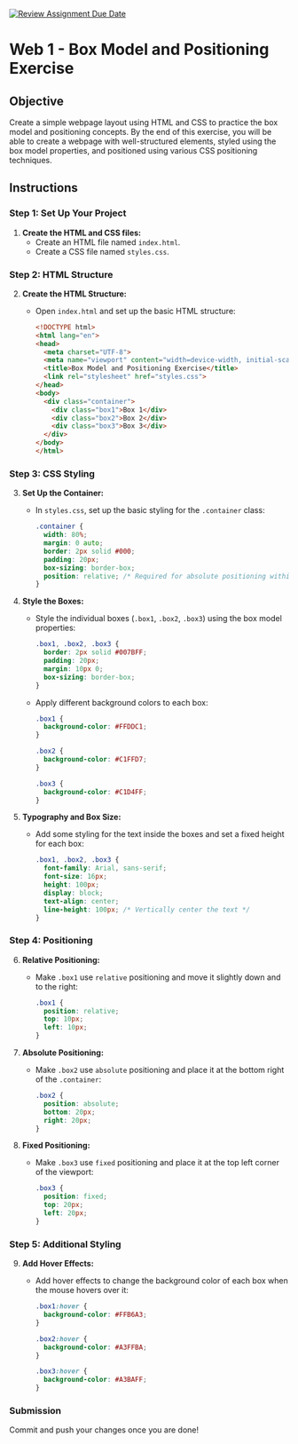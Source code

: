 [![Review Assignment Due Date](https://classroom.github.com/assets/deadline-readme-button-22041afd0340ce965d47ae6ef1cefeee28c7c493a6346c4f15d667ab976d596c.svg)](https://classroom.github.com/a/V6rZIZvT)
# Web 1 - Box Model and Positioning Exercise

## Objective

Create a simple webpage layout using HTML and CSS to practice the box model and positioning concepts. By the end of this exercise, you will be able to create a webpage with well-structured elements, styled using the box model properties, and positioned using various CSS positioning techniques.

## Instructions

### Step 1: Set Up Your Project

1. **Create the HTML and CSS files:**
   - Create an HTML file named `index.html`.
   - Create a CSS file named `styles.css`.

### Step 2: HTML Structure

2. **Create the HTML Structure:**
   - Open `index.html` and set up the basic HTML structure:

     ```html
     <!DOCTYPE html>
     <html lang="en">
     <head>
       <meta charset="UTF-8">
       <meta name="viewport" content="width=device-width, initial-scale=1.0">
       <title>Box Model and Positioning Exercise</title>
       <link rel="stylesheet" href="styles.css">
     </head>
     <body>
       <div class="container">
         <div class="box1">Box 1</div>
         <div class="box2">Box 2</div>
         <div class="box3">Box 3</div>
       </div>
     </body>
     </html>
     ```

### Step 3: CSS Styling

3. **Set Up the Container:**
   - In `styles.css`, set up the basic styling for the `.container` class:

     ```css
     .container {
       width: 80%;
       margin: 0 auto;
       border: 2px solid #000;
       padding: 20px;
       box-sizing: border-box;
       position: relative; /* Required for absolute positioning within it */
     }
     ```

4. **Style the Boxes:**
   - Style the individual boxes (`.box1`, `.box2`, `.box3`) using the box model properties:

     ```css
     .box1, .box2, .box3 {
       border: 2px solid #007BFF;
       padding: 20px;
       margin: 10px 0;
       box-sizing: border-box;
     }
     ```

   - Apply different background colors to each box:

     ```css
     .box1 {
       background-color: #FFDDC1;
     }

     .box2 {
       background-color: #C1FFD7;
     }

     .box3 {
       background-color: #C1D4FF;
     }
     ```

5. **Typography and Box Size:**
   - Add some styling for the text inside the boxes and set a fixed height for each box:

     ```css
     .box1, .box2, .box3 {
       font-family: Arial, sans-serif;
       font-size: 16px;
       height: 100px;
       display: block;
       text-align: center;
       line-height: 100px; /* Vertically center the text */
     }
     ```

### Step 4: Positioning
6. **Relative Positioning:**
   - Make `.box1` use `relative` positioning and move it slightly down and to the right:

     ```css
     .box1 {
       position: relative;
       top: 10px;
       left: 10px;
     }
     ```

7. **Absolute Positioning:**
   - Make `.box2` use `absolute` positioning and place it at the bottom right of the `.container`:

     ```css
     .box2 {
       position: absolute;
       bottom: 20px;
       right: 20px;
     }
     ```

8. **Fixed Positioning:**
   - Make `.box3` use `fixed` positioning and place it at the top left corner of the viewport:

     ```css
     .box3 {
       position: fixed;
       top: 20px;
       left: 20px;
     }
     ```

### Step 5: Additional Styling

9. **Add Hover Effects:**

   - Add hover effects to change the background color of each box when the mouse hovers over it:

     ```css
     .box1:hover {
       background-color: #FFB6A3;
     }

     .box2:hover {
       background-color: #A3FFBA;
     }

     .box3:hover {
       background-color: #A3BAFF;
     }
     ```

### Submission

Commit and push your changes once you are done!
